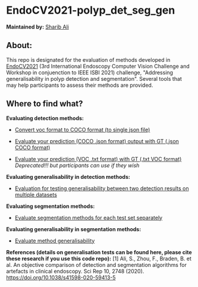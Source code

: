 # EndoCV2021-polyp_det_seg_gen

**Maintained by:** [Sharib Ali](endocv.challenges@gmail.com)

## About:
This repo is designated for the evaluation of methods developed in [EndoCV2021](https://endocv2021.grand-challenge.org) (3rd International Endoscopy Computer Vision Challenge and Workshop in conjuenction to IEEE ISBI 2021) challenge, "Addressing generalisability in polyp detection and segmentation". Several tools that may help participants to assess their methods are provided. 

## Where to find what?

**Evaluating detection methods:**

- [Convert voc format to COCO format (to single json file)](https://github.com/sharibox/EndoCV2021-polyp_det_seg_gen/blob/main/voc2jsonCOCO.py)

- [Evaluate your prediction (COCO .json format)  output with GT (.json COCO format)](https://github.com/sharibox/EndoCV2021-polyp_det_seg_gen/blob/main/det_eval_coco.py)

- [Evaluate your prediction (VOC .txt format) with GT (.txt VOC format)](https://github.com/sharibox/EndoCV2021-polyp_det_seg_gen/blob/main/det_metrics_voc.py)
    *Deprecated!!! but participants can use if they wish*
    
**Evaluating generalisability in detection methods:**

- [Evaluation for testing generalisability between two detection results on multiple datasets](https://github.com/sharibox/EndoCV2021-polyp_det_seg_gen/blob/main/compute_det_gen.py)

**Evaluating segmentation methods:**

- [Evaluate segmentation methods for each test set separately](https://github.com/sharibox/EndoCV2021-polyp_det_seg_gen/blob/main/compute_seg.py)

**Evaluating generalisability in segmentation methods:**

- [Evaluate method generalisability](https://github.com/sharibox/EndoCV2021-polyp_det_seg_gen/blob/main/compute_seg_gen.py)

**References (details on generalisation tests can be found here, please cite these research if you use this code repo):**
[1] Ali, S., Zhou, F., Braden, B. et al. An objective comparison of detection and segmentation algorithms for artefacts in clinical endoscopy. Sci Rep 10, 2748 (2020). https://doi.org/10.1038/s41598-020-59413-5
